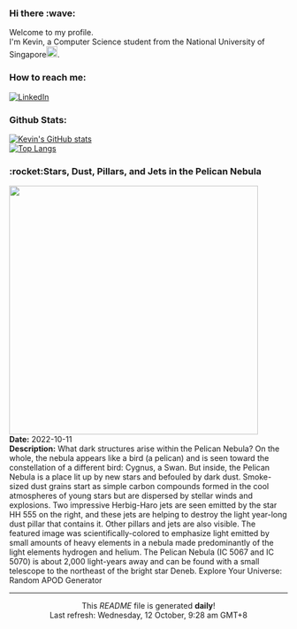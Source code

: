 <h3>Hi there :wave:</h3>

Welcome to my profile.   
I'm Kevin, a Computer Science student from the National University of Singapore<img src="https://img.icons8.com/color/96/000000/singapore-circular.png" width="20px"/>.</p>

<h3>How to reach me: </h3>
<a href="https://www.linkedin.com/in/kevin-foong/"><img alt="LinkedIn" src="https://img.shields.io/badge/linkedin-%230077B5.svg?&style=for-the-badge&logo=linkedin&logoColor=white" /></a> 

<h3>Github Stats: </h3> 

[![Kevin's GitHub stats](https://github-readme-stats.vercel.app/api?username=kevin9foong&theme=tokyonight)](https://github.com/anuraghazra/github-readme-stats) <br/>
[![Top Langs](https://github-readme-stats.vercel.app/api/top-langs/?username=kevin9foong&layout=compact&theme=tokyonight)](https://github.com/anuraghazra/github-readme-stats)

<h3>:rocket:Stars, Dust, Pillars, and Jets in the Pelican Nebula</h3> 
<img width="450" src="https:&#x2F;&#x2F;apod.nasa.gov&#x2F;apod&#x2F;image&#x2F;2210&#x2F;Pelican_Almeida_2000.jpg" /><br/>
<b>Date:</b> 2022-10-11<br/>
<b>Description:</b> What dark structures arise within the Pelican Nebula? On the whole, the nebula appears like a bird (a pelican) and is seen toward the constellation of a different bird: Cygnus, a Swan. But inside, the Pelican Nebula is a place lit up by new stars and befouled by dark dust. Smoke-sized dust grains start as simple carbon compounds formed in the cool atmospheres of young stars but are dispersed by stellar winds and explosions.  Two impressive Herbig-Haro jets are seen emitted by the star HH 555 on the right, and these jets are helping to destroy the light year-long dust pillar that contains it.  Other pillars and jets are also visible. The featured image was scientifically-colored to emphasize light emitted by small amounts of heavy elements in a nebula made predominantly of the light elements hydrogen and helium.  The Pelican Nebula (IC 5067 and IC 5070) is about 2,000 light-years away and can be found with a small telescope to the northeast of the bright star Deneb.    Explore Your Universe: Random APOD Generator<br/>

------------
<p align="center">This <i>README</i> file is generated <b>daily</b>!</br>
Last refresh: Wednesday, 12 October, 9:28 am GMT+8<br />